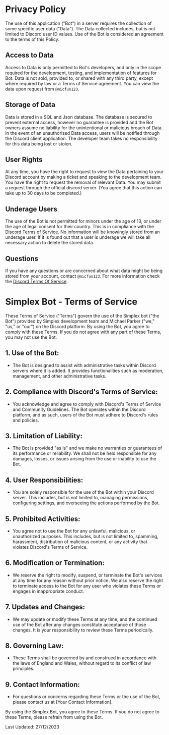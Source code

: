 # Privacy Policy

The use of this application ("Bot") in a server requires the collection of some specific user data ("Data"). The Data collected includes, but is not limited to Discord user ID values. Use of the Bot is considered an agreement to the terms of this Policy. 

## Access to Data

Access to Data is only permitted to Bot's developers, and only in the scope required for the development, testing, and implementation of features for Bot. Data is not sold, provided to, or shared with any third party, except where required by law or a Terms of Service agreement. You can view the data upon request from `@micfun123`.

## Storage of Data

Data is stored in a SQL and Json database. The database is secured to prevent external access, however no guarantee is provided and the Bot owners assume no liability for the unintentional or malicious breach of Data. In the event of an unauthorised Data access, users will be notified through the Discord client application. The developer team takes no responsibility for this data being lost or stolen.

## User Rights

At any time, you have the right to request to view the Data pertaining to your Discord account by making a ticket and speaking to the development team. You have the right to request the removal of relevant Data. You may submit a request through the official discord server. (You agree that this action can take up to 30 days to be completed.) 

## Underage Users

The use of the Bot is not permitted for minors under the age of 13, or under the age of legal consent for their country. This is in compliance with the [Discord Terms of Service](https://discord.com/terms). No information will be knowingly stored from an underage user. If it is found out that a user is underage we will take all necessary action to delete the stored data.

## Questions

If you have any questions or are concerned about what data might be being stored from your account, contact `@micfun123`. For more information check the [Discord Terms Of Service](https://discord.com/terms).

# Simplex Bot - Terms of Service

These Terms of Service ("Terms") govern the use of the Simplex bot ("the Bot") provided by Simplex development team and Michael Parker ("we," "us," or "our") on the Discord platform. By using the Bot, you agree to comply with these Terms. If you do not agree with any part of these Terms, you may not use the Bot.

## 1. Use of the Bot:

- The Bot is designed to assist with administrative tasks within Discord servers where it is added. It provides functionalities such as moderation, management, and other administrative tasks.

## 2. Compliance with Discord's Terms of Service:

- You acknowledge and agree to comply with Discord's Terms of Service and Community Guidelines. The Bot operates within the Discord platform, and as such, users of the Bot must adhere to Discord's rules and policies.

## 3. Limitation of Liability:

- The Bot is provided "as is" and we make no warranties or guarantees of its performance or reliability. We shall not be held responsible for any damages, losses, or issues arising from the use or inability to use the Bot.

## 4. User Responsibilities:

- You are solely responsible for the use of the Bot within your Discord server. This includes, but is not limited to, managing permissions, configuring settings, and overseeing the actions performed by the Bot.

## 5. Prohibited Activities:

- You agree not to use the Bot for any unlawful, malicious, or unauthorized purposes. This includes, but is not limited to, spamming, harassment, distribution of malicious content, or any activity that violates Discord's Terms of Service.

## 6. Modification or Termination:

- We reserve the right to modify, suspend, or terminate the Bot's services at any time for any reason without prior notice. We also reserve the right to terminate access to the Bot for any user who violates these Terms or engages in inappropriate conduct.

## 7. Updates and Changes:

- We may update or modify these Terms at any time, and the continued use of the Bot after any changes constitute acceptance of those changes. It is your responsibility to review these Terms periodically.

## 8. Governing Law:

- These Terms shall be governed by and construed in accordance with the laws of England and Wales, without regard to its conflict of law principles.

## 9. Contact Information:

- For questions or concerns regarding these Terms or the use of the Bot, please contact us at [Your Contact Information].

By using the Simplex Bot, you agree to these Terms. If you do not agree to these Terms, please refrain from using the Bot.

Last Updated: 27/12/2023

